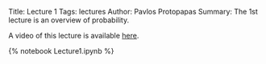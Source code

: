 Title: Lecture 1
Tags: lectures
Author: Pavlos Protopapas
Summary: The 1st lecture is an overview of probability.

A video of this lecture is available [here](http://cm.dce.harvard.edu/2014/02/24104/L02/screen_H264LargeTalkingHead-16x9.shtml).

{% notebook Lecture1.ipynb %}